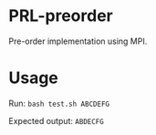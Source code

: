 # PRL-preorder
Pre-order implementation using MPI.
# Usage
Run: `bash test.sh ABCDEFG`

Expected output: `ABDECFG`
